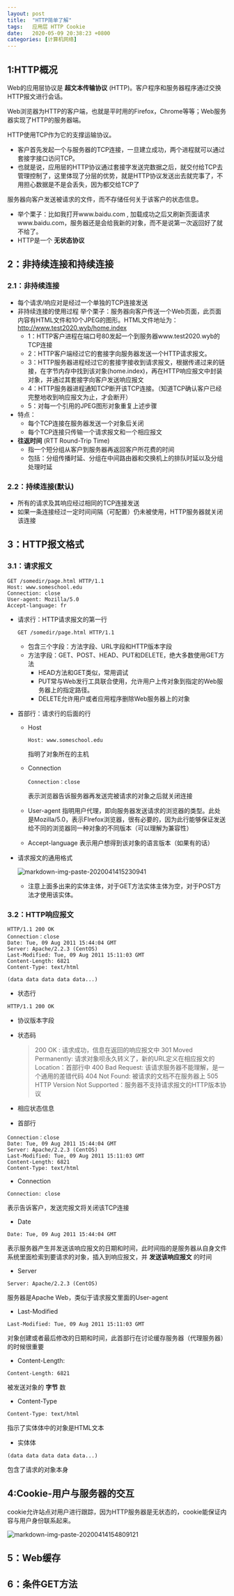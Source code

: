 ```yaml
---
layout: post
title:  "HTTP简单了解"
tags:   应用层 HTTP Cookie
date:   2020-05-09 20:38:23 +0800
categories: [计算机网络]
---
```


## 1:HTTP概况

Web的应用层协议是 **超文本传输协议** (HTTP)。客户程序和服务器程序通过交换HTTP报文进行会话。

Web浏览器为HTTP的客户端，也就是平时用的Firefox，Chrome等等；Web服务器实现了HTTP的服务器端。

HTTP使用TCP作为它的支撑运输协议。
  - 客户首先发起一个与服务器的TCP连接，一旦建立成功，两个进程就可以通过套接字接口访问TCP。
  - 也就是说，应用层的HTTP协议通过套接字发送完数据之后，就交付给TCP去管理控制了，这里体现了分层的优势，就是HTTP协议发送出去就完事了，不用担心数据是不是会丢失，因为都交给TCP了

服务器向客户发送被请求的文件，而不存储任何关于该客户的状态信息。
  - 举个栗子：比如我打开www.baidu.com , 加载成功之后又刷新页面请求www.baidu.com，服务器还是会给我新的对象，而不是说第一次返回好了就不给了。
  - HTTP是一个 **无状态协议**
## 2：非持续连接和持续连接

### 2.1：非持续连接
  - 每个请求/响应对是经过一个单独的TCP连接发送
  - 非持续连接的使用过程
    举个栗子：服务器向客户传送一个Web页面，此页面内容有HTML文件和10个JPEG的图形。HTML文件地址为：http://www.test2020.wyb/home.index
    - 1：HTTP客户进程在端口号80发起一个到服务器www.test2020.wyb的TCP连接
    - 2：HTTP客户端经过它的套接字向服务器发送一个HTTP请求报文。
    - 3：HTTP服务器进程经过它的套接字接收到请求报文，根据传递过来的链接，在字节内存中找到该对象(home.index)，再在HTTP响应报文中封装对象，并通过其套接字向客户发送响应报文
    - 4：HTTP服务器进程通知TCP断开该TCP连接。（知道TCP确认客户已经完整地收到响应报文为止，才会断开）
    - 5：对每一个引用的JPEG图形对象重复上述步骤
  - 特点：
    - 每个TCP连接在服务器发送一个对象后关闭
    - 每个TCP连接只传输一个请求报文和一个相应报文
  - **往返时间** (RTT Round-Trip Time)
    - 指一个短分组从客户到服务器再返回客户所花费的时间
    - 包括：分组传播时延、分组在中间路由器和交换机上的排队时延以及分组处理时延
### 2.2：持续连接(默认)
  - 所有的请求及其响应经过相同的TCP连接发送
  - 如果一条连接经过一定时间间隔（可配置）仍未被使用，HTTP服务器就关闭该连接

## 3：HTTP报文格式
### 3.1：请求报文
```
GET /somedir/page.html HTTP/1.1
Host: www.someschool.edu
Connection: close
User-agent: Mozilla/5.0
Accept-language: fr

```
- 请求行：HTTP请求报文的第一行
  ```
  GET /somedir/page.html HTTP/1.1
  ```
  - 包含三个字段：方法字段、URL字段和HTTP版本字段
  - 方法字段：GET、POST、HEAD、PUT和DELETE，绝大多数使用GET方法
    - HEAD方法和GET类似，常用调试
    - PUT常与Web发行工具联合使用，允许用户上传对象到指定的Web服务器上的指定路径。
    - DELETE允许用户或者应用程序删除Web服务器上的对象
- 首部行：请求行的后面的行
  - Host
    ```
    Host: www.someschool.edu
    ```
    指明了对象所在的主机

  - Connection
    ```
    Connection：close
    ```
    表示浏览器告诉服务器再发送完被请求的对象之后就关闭连接
  - User-agent
    指明用户代理，即向服务器发送请求的浏览器的类型。此处是Mozilla/5.0，表示FIrefox浏览器，很有必要的，因为此行能够保证发送给不同的浏览器同一种对象的不同版本（可以理解为兼容性）
  - Accept-language
    表示用户想得到该对象的语言版本（如果有的话）
- 请求报文的通用格式

  ![markdown-img-paste-2020041415230941](https://i.loli.net/2020/09/01/J4bdRPUfaLNFnzt.png)

  - 注意上面多出来的实体主体，对于GET方法实体主体为空，对于POST方法才使用该实体。

### 3.2：HTTP响应报文
```
HTTP/1.1 200 OK
Connection：close
Date: Tue, 09 Aug 2011 15:44:04 GMT
Server: Apache/2.2.3 (CentOS)
Last-Modified: Tue, 09 Aug 2011 15:11:03 GMT
Content-Length: 6821
Content-Type: text/html

(data data data data data...)
```
- 状态行
```
HTTP/1.1 200 OK
```
  - 协议版本字段
  - 状态码
    >200 OK : 请求成功，信息在返回的响应报文中
    >301 Moved Permanently: 请求对象呗永久转义了，新的URL定义在相应报文的Location：首部行中
    >400 Bad Request: 该请求服务器不能理解，是一个通用的差错代码
    >404 Not Found: 被请求的文档不在服务器上
    >505 HTTP Version Not Supported：服务器不支持请求报文的HTTP版本协议


  - 相应状态信息
- 首部行
```
Connection：close
Date: Tue, 09 Aug 2011 15:44:04 GMT
Server: Apache/2.2.3 (CentOS)
Last-Modified: Tue, 09 Aug 2011 15:11:03 GMT
Content-Length: 6821
Content-Type: text/html
```
  - Connection
  ```
  Connection: close
  ```
  表示告诉客户，发送完报文将关闭该TCP连接
  - Date
  ```
  Date: Tue, 09 Aug 2011 15:44:04 GMT
  ```
  表示服务器产生并发送该响应报文的日期和时间，此时间指的是服务器从自身文件系统里面检索到要请求的对象，插入到响应报文，并 **发送该响应报文** 的时间
  - Server
  ```
  Server: Apache/2.2.3 (CentOS)
  ```
  服务器是Apache Web，类似于请求报文里面的User-agent
  - Last-Modified
  ```
  Last-Modified: Tue, 09 Aug 2011 15:11:03 GMT
  ```
  对象创建或者最后修改的日期和时间，此首部行在讨论缓存服务器（代理服务器）的时候很重要
  - Content-Length:
  ```
  Content-Length: 6821
  ```
  被发送对象的 **字节** 数
  - Content-Type
  ```
  Content-Type: text/html
  ```
  指示了实体体中的对象是HTML文本

- 实体体
```
(data data data data data...)
```
  包含了请求的对象本身

## 4:Cookie-用户与服务器的交互
cookie允许站点对用户进行跟踪，因为HTTP服务器是无状态的，cookie能保证内容与用户身份联系起来。

![markdown-img-paste-20200414154809121](https://i.loli.net/2020/09/01/kRHzma5rxBuG8Ew.png)


## 5：Web缓存
## 6：条件GET方法
